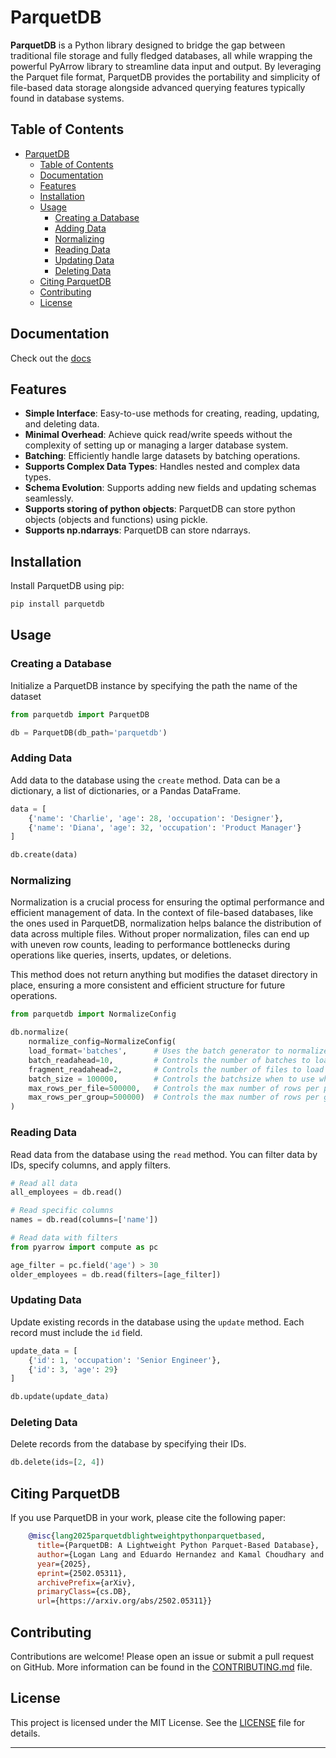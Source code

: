 # ParquetDB

**ParquetDB** is a Python library designed to bridge the gap between traditional file storage and fully fledged databases, all while wrapping the powerful PyArrow library to streamline data input and output. By leveraging the Parquet file format, ParquetDB provides the portability and simplicity of file-based data storage alongside advanced querying features typically found in database systems.

## Table of Contents

- [ParquetDB](#parquetdb)
  - [Table of Contents](#table-of-contents)
  - [Documentation](#documentation)
  - [Features](#features)
  - [Installation](#installation)
  - [Usage](#usage)
    - [Creating a Database](#creating-a-database)
    - [Adding Data](#adding-data)
    - [Normalizing](#normalizing)
    - [Reading Data](#reading-data)
    - [Updating Data](#updating-data)
    - [Deleting Data](#deleting-data)
  - [Citing ParquetDB](#citing-parquetdb)
  - [Contributing](#contributing)
  - [License](#license)

## Documentation

Check out the [docs](https://parquetdb.readthedocs.io/en/latest/)

## Features

- **Simple Interface**: Easy-to-use methods for creating, reading, updating, and deleting data.
- **Minimal Overhead**: Achieve quick read/write speeds without the complexity of setting up or managing a larger database system.
- **Batching**: Efficiently handle large datasets by batching operations.
- **Supports Complex Data Types**: Handles nested and complex data types.
- **Schema Evolution**: Supports adding new fields and updating schemas seamlessly.
- **Supports storing of python objects**: ParquetDB can store python objects (objects and functions) using pickle.
- **Supports np.ndarrays**: ParquetDB can store ndarrays.

## Installation

Install ParquetDB using pip:

```bash
pip install parquetdb
```

## Usage

### Creating a Database

Initialize a ParquetDB instance by specifying the path the name of the dataset

```python
from parquetdb import ParquetDB

db = ParquetDB(db_path='parquetdb')
```

### Adding Data

Add data to the database using the `create` method. Data can be a dictionary, a list of dictionaries, or a Pandas DataFrame.

```python
data = [
    {'name': 'Charlie', 'age': 28, 'occupation': 'Designer'},
    {'name': 'Diana', 'age': 32, 'occupation': 'Product Manager'}
]

db.create(data)
```

### Normalizing

Normalization is a crucial process for ensuring the optimal performance and efficient management of data. In the context of file-based databases, like the ones used in ParquetDB, normalization helps balance the distribution of data across multiple files. Without proper normalization, files can end up with uneven row counts, leading to performance bottlenecks during operations like queries, inserts, updates, or deletions.

This method does not return anything but modifies the dataset directory in place, ensuring a more consistent and efficient structure for future operations.

```python
from parquetdb import NormalizeConfig

db.normalize(
    normalize_config=NormalizeConfig(
    load_format='batches',      # Uses the batch generator to normalize
    batch_readahead=10,         # Controls the number of batches to load in memory a head of time.
    fragment_readahead=2,       # Controls the number of files to load in memory ahead of time.
    batch_size = 100000,        # Controls the batchsize when to use when normalizing. This will have impacts on amount of RAM consumed
    max_rows_per_file=500000,   # Controls the max number of rows per parquet file
    max_rows_per_group=500000)  # Controls the max number of rows per group parquet file
)
```

### Reading Data

Read data from the database using the `read` method. You can filter data by IDs, specify columns, and apply filters.

```python
# Read all data
all_employees = db.read()

# Read specific columns
names = db.read(columns=['name'])

# Read data with filters
from pyarrow import compute as pc

age_filter = pc.field('age') > 30
older_employees = db.read(filters=[age_filter])
```

### Updating Data

Update existing records in the database using the `update` method. Each record must include the `id` field.

```python
update_data = [
    {'id': 1, 'occupation': 'Senior Engineer'},
    {'id': 3, 'age': 29}
]

db.update(update_data)
```

### Deleting Data

Delete records from the database by specifying their IDs.

```python
db.delete(ids=[2, 4])
```

## Citing ParquetDB

If you use ParquetDB in your work, please cite the following paper:

```bibtex
    @misc{lang2025parquetdblightweightpythonparquetbased,
      title={ParquetDB: A Lightweight Python Parquet-Based Database}, 
      author={Logan Lang and Eduardo Hernandez and Kamal Choudhary and Aldo H. Romero},
      year={2025},
      eprint={2502.05311},
      archivePrefix={arXiv},
      primaryClass={cs.DB},
      url={https://arxiv.org/abs/2502.05311}}
```

## Contributing

Contributions are welcome! Please open an issue or submit a pull request on GitHub. More information can be found in the [CONTRIBUTING.md](https://github.com/lllangWV/ParquetDB/blob/main/CONTRIBUTING.md) file.

## License

This project is licensed under the MIT License. See the [LICENSE](LICENSE) file for details.

---

